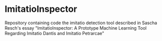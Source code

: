 # ImitatioInspector
Repository containing code the imitatio detection tool described in Sascha Resch's essay "ImitatioInspector: A Prototype Machine Learning Tool Regarding Imitatio Dantis and Imitatio Petrarcae"
